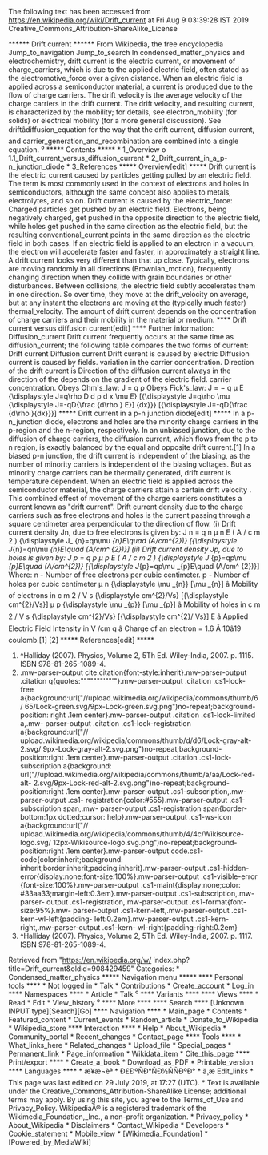 The following text has been accessed from https://en.wikipedia.org/wiki/Drift_current at Fri Aug 9 03:39:28 IST 2019
Creative_Commons_Attribution-ShareAlike_License




















****** Drift current ******
From Wikipedia, the free encyclopedia
Jump_to_navigation Jump_to_search
In condensed_matter_physics and electrochemistry, drift current is the electric
current, or movement of charge_carriers, which is due to the applied electric
field, often stated as the electromotive_force over a given distance. When an
electric field is applied across a semiconductor material, a current is
produced due to the flow of charge carriers.
The drift_velocity is the average velocity of the charge carriers in the drift
current. The drift velocity, and resulting current, is characterized by the
mobility; for details, see electron_mobility (for solids) or electrical
mobility (for a more general discussion).
See driftâdiffusion_equation for the way that the drift current, diffusion
current, and carrier_generation_and_recombination are combined into a single
equation.
⁰
***** Contents *****
    * 1_Overview
          o 1.1_Drift_current_versus_diffusion_current
    * 2_Drift_current_in_a_p-n_junction_diode
    * 3_References
***** Overview[edit] *****
Drift current is the electric_current caused by particles getting pulled by an
electric field. The term is most commonly used in the context of electrons and
holes in semiconductors, although the same concept also applies to metals,
electrolytes, and so on.
Drift current is caused by the electric_force: Charged particles get pushed by
an electric field. Electrons, being negatively charged, get pushed in the
opposite direction to the electric field, while holes get pushed in the same
direction as the electric field, but the resulting conventional_current points
in the same direction as the electric field in both cases.
If an electric field is applied to an electron in a vacuum, the electron will
accelerate faster and faster, in approximately a straight line. A drift current
looks very different than that up close. Typically, electrons are moving
randomly in all directions (Brownian_motion), frequently changing direction
when they collide with grain boundaries or other disturbances. Between
collisions, the electric field subtly accelerates them in one direction. So
over time, they move at the drift_velocity on average, but at any instant the
electrons are moving at the (typically much faster) thermal_velocity.
The amount of drift current depends on the concentration of charge carriers and
their mobility in the material or medium.
**** Drift current versus diffusion current[edit] ****
Further information: Diffusion_current
Drift current frequently occurs at the same time as diffusion_current; the
following table compares the two forms of current:
      Drift current                       Diffusion current
      Drift current is caused by electric Diffusion current is caused by
      fields.                             variation in the carrier
                                          concentration.
      Direction of the drift current is   Direction of the diffusion current
      always in the direction of the      depends on the gradient of the
      electric field.                     carrier concentration.
      Obeys Ohm's_law:     J = q &#x03C1; Obeys Fick's_law:     J = &#x2212; q
      &#x03BC; E   {\displaystyle J=q\rho D    d &#x03C1;   d x
      \mu E}  [{\displaystyle J=q\rho \mu {\displaystyle J=-qD{\frac {d\rho }
      E}]                                 {dx}}}  [{\displaystyle J=-qD{\frac
                                          {d\rho }{dx}}}]
***** Drift current in a p-n junction diode[edit] *****
In a p-n_junction diode, electrons and holes are the minority charge carriers
in the p-region and the n-region, respectively. In an unbiased junction, due to
the diffusion of charge carriers, the diffusion current, which flows from the p
to n region, is exactly balanced by the equal and opposite drift current.[1] In
a biased p-n junction, the drift current is independent of the biasing, as the
number of minority carriers is independent of the biasing voltages. But as
minority charge carriers can be thermally generated, drift current is
temperature dependent.
When an electric field is applied across the semiconductor material, the charge
carriers attain a certain drift velocity . This combined effect of movement of
the charge carriers constitutes a current known as "drift current". Drift
current density due to the charge carriers such as free electrons and holes is
the current passing through a square centimeter area perpendicular to the
direction of flow.
(i) Drift current density Jn, due to free electrons is given by:
    J  n   = q n  &#x03BC;  n   E  ( A  /  c  m  2   )   {\displaystyle J_
{n}=qn\mu _{n}E\quad (A/cm^{2})}  [{\displaystyle J_{n}=qn\mu _{n}E\quad (A/cm^
{2})}]
(ii) Drift current density Jp, due to holes is given by:
    J  p   = q p  &#x03BC;  p   E  ( A  /  c  m  2   )   {\displaystyle J_
{p}=qp\mu _{p}E\quad (A/cm^{2})}  [{\displaystyle J_{p}=qp\mu _{p}E\quad (A/cm^
{2})}]
Where: n - Number of free electrons per cubic centimeter.
p - Number of holes per cubic centimeter
    &#x03BC;  n     {\displaystyle \mu _{n}}  [\mu _{n}] â Mobility of
electrons in     c  m  2    /  V s   {\displaystyle cm^{2}/Vs}  [{\displaystyle
cm^{2}/Vs}]
    &#x03BC;  p     {\displaystyle \mu _{p}}  [\mu _{p}] â Mobility of holes
in     c  m  2    /  V s   {\displaystyle cm^{2}/Vs}  [{\displaystyle cm^{2}/
Vs}]
E â Applied Electric Field Intensity in V /cm
q â Charge of an electron = 1.6 Ã 10â19 coulomb.[1]
[2]
***** References[edit] *****
   1. ^Halliday (2007). Physics, Volume 2, 5Th Ed. Wiley-India, 2007. p. 1115.
      ISBN 978-81-265-1089-4.
   2. .mw-parser-output cite.citation{font-style:inherit}.mw-parser-output
      .citation q{quotes:"\"""\"""'""'"}.mw-parser-output .citation .cs1-lock-
      free a{background:url("//upload.wikimedia.org/wikipedia/commons/thumb/6/
      65/Lock-green.svg/9px-Lock-green.svg.png")no-repeat;background-position:
      right .1em center}.mw-parser-output .citation .cs1-lock-limited a,.mw-
      parser-output .citation .cs1-lock-registration a{background:url("//
      upload.wikimedia.org/wikipedia/commons/thumb/d/d6/Lock-gray-alt-2.svg/
      9px-Lock-gray-alt-2.svg.png")no-repeat;background-position:right .1em
      center}.mw-parser-output .citation .cs1-lock-subscription a{background:
      url("//upload.wikimedia.org/wikipedia/commons/thumb/a/aa/Lock-red-alt-
      2.svg/9px-Lock-red-alt-2.svg.png")no-repeat;background-position:right
      .1em center}.mw-parser-output .cs1-subscription,.mw-parser-output .cs1-
      registration{color:#555}.mw-parser-output .cs1-subscription span,.mw-
      parser-output .cs1-registration span{border-bottom:1px dotted;cursor:
      help}.mw-parser-output .cs1-ws-icon a{background:url("//
      upload.wikimedia.org/wikipedia/commons/thumb/4/4c/Wikisource-logo.svg/
      12px-Wikisource-logo.svg.png")no-repeat;background-position:right .1em
      center}.mw-parser-output code.cs1-code{color:inherit;background:
      inherit;border:inherit;padding:inherit}.mw-parser-output .cs1-hidden-
      error{display:none;font-size:100%}.mw-parser-output .cs1-visible-error
      {font-size:100%}.mw-parser-output .cs1-maint{display:none;color:
      #33aa33;margin-left:0.3em}.mw-parser-output .cs1-subscription,.mw-parser-
      output .cs1-registration,.mw-parser-output .cs1-format{font-size:95%}.mw-
      parser-output .cs1-kern-left,.mw-parser-output .cs1-kern-wl-left{padding-
      left:0.2em}.mw-parser-output .cs1-kern-right,.mw-parser-output .cs1-kern-
      wl-right{padding-right:0.2em}
   3. ^Halliday (2007). Physics, Volume 2, 5Th Ed. Wiley-India, 2007. p. 1117.
      ISBN 978-81-265-1089-4.

Retrieved from "https://en.wikipedia.org/w/
index.php?title=Drift_current&oldid=908429459"
Categories:
    * Condensed_matter_physics
***** Navigation menu *****
**** Personal tools ****
    * Not logged in
    * Talk
    * Contributions
    * Create_account
    * Log_in
**** Namespaces ****
    * Article
    * Talk
⁰
**** Variants ****
**** Views ****
    * Read
    * Edit
    * View_history
⁰
**** More ****
**** Search ****
[Unknown INPUT type][Search][Go]
**** Navigation ****
    * Main_page
    * Contents
    * Featured_content
    * Current_events
    * Random_article
    * Donate_to_Wikipedia
    * Wikipedia_store
**** Interaction ****
    * Help
    * About_Wikipedia
    * Community_portal
    * Recent_changes
    * Contact_page
**** Tools ****
    * What_links_here
    * Related_changes
    * Upload_file
    * Special_pages
    * Permanent_link
    * Page_information
    * Wikidata_item
    * Cite_this_page
**** Print/export ****
    * Create_a_book
    * Download_as_PDF
    * Printable_version
**** Languages ****
    * æ¥æ¬èª
    * Ð£ÐºÑÐ°ÑÐ½ÑÑÐºÐ°
    * ä¸­æ
Edit_links
    * This page was last edited on 29 July 2019, at 17:27 (UTC).
    * Text is available under the Creative_Commons_Attribution-ShareAlike
      License; additional terms may apply. By using this site, you agree to the
      Terms_of_Use and Privacy_Policy. WikipediaÂ® is a registered trademark of
      the Wikimedia_Foundation,_Inc., a non-profit organization.
    * Privacy_policy
    * About_Wikipedia
    * Disclaimers
    * Contact_Wikipedia
    * Developers
    * Cookie_statement
    * Mobile_view
    * [Wikimedia_Foundation]
    * [Powered_by_MediaWiki]
